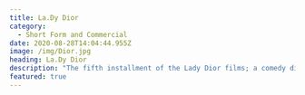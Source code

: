 ```yaml
---
title: La.Dy Dior
category:
  - Short Form and Commercial
date: 2020-08-28T14:04:44.955Z
image: /img/Dior.jpg
heading: La.Dy Dior
description: "The fifth installment of the Lady Dior films; a comedy directed by John Cameron Mitchell starring French actress Marion Cotillard.\t\t\t\t\t\t\t"
featured: true
---
```

